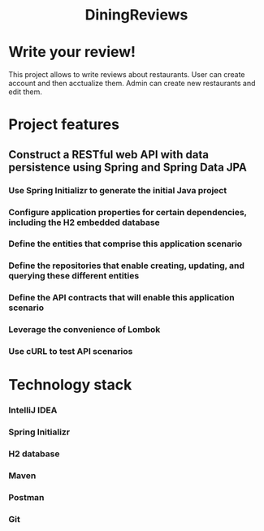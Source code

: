 <div align="center">
  <h1> DiningReviews </h1>
</div>

# Write your review!
This project allows to write reviews about restaurants. User can create account and then acctualize them. Admin can create new restaurants and edit them.

# Project features

## Construct a RESTful web API with data persistence using Spring and Spring Data JPA
### Use Spring Initializr to generate the initial Java project
### Configure application properties for certain dependencies, including the H2 embedded database
### Define the entities that comprise this application scenario
### Define the repositories that enable creating, updating, and querying these different entities
### Define the API contracts that will enable this application scenario
### Leverage the convenience of Lombok
### Use cURL to test API scenarios

# Technology stack
### IntelliJ IDEA
### Spring Initializr
### H2 database
### Maven
### Postman
### Git
